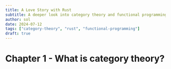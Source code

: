 ```yaml
---
title: A Love Story with Rust
subtitle: A deeper look into category theory and functional programming
author: sol
date: 2024-07-12
tags: ["category-theory", "rust", "functional-programming"]
draft: true
---
```


# Chapter 1 - What is category theory?
